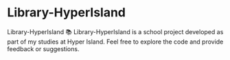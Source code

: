 # Library-HyperIsland
Library-HyperIsland 📚  Library-HyperIsland is a school project developed as part of my studies at Hyper Island. Feel free to explore the code and provide feedback or suggestions. 
